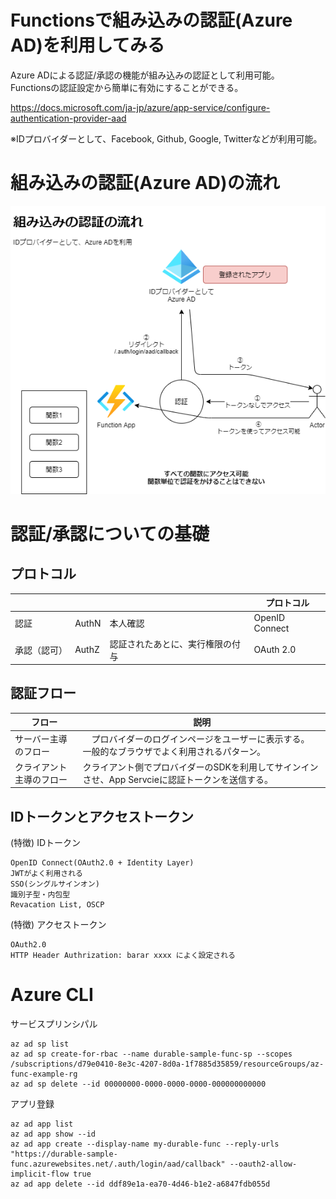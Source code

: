 # Functionsで組み込みの認証(Azure AD)を利用してみる

Azure ADによる認証/承認の機能が組み込みの認証として利用可能。  
Functionsの認証設定から簡単に有効にすることができる。

https://docs.microsoft.com/ja-jp/azure/app-service/configure-authentication-provider-aad

※IDプロバイダーとして、Facebook, Github, Google, Twitterなどが利用可能。

# 組み込みの認証(Azure AD)の流れ

![AADxFunctions](./AzureADxFunctions.png) 

# 認証/承認についての基礎

## プロトコル
|  |  | | プロトコル |
| --- | --- | --- | --- |
| 認証 | AuthN | 本人確認 | OpenID Connect |
| 承認（認可） | AuthZ | 認証されたあとに、実行権限の付与 | OAuth 2.0 |

## 認証フロー
| フロー | 説明 |
| --- | --- |
| サーバー主導のフロー |　プロバイダーのログインページをユーザーに表示する。 <br>一般的なブラウザでよく利用されるパターン。|
| クライアント主導のフロー | クライアント側でプロバイダーのSDKを利用してサインインさせ、App Servcieに認証トークンを送信する。<br> |　

## IDトークンとアクセストークン
(特徴) IDトークン
```
OpenID Connect(OAuth2.0 + Identity Layer)  
JWTがよく利用される  
SSO(シングルサインオン)
識別子型・内包型
Revacation List, OSCP
```

(特徴) アクセストークン
```
OAuth2.0  
HTTP Header Authrization: barar xxxx によく設定される
```


# Azure CLI
サービスプリンシパル
```
az ad sp list
az ad sp create-for-rbac --name durable-sample-func-sp --scopes /subscriptions/d79e0410-8e3c-4207-8d0a-1f7885d35859/resourceGroups/az-func-example-rg
az ad sp delete --id 00000000-0000-0000-0000-000000000000
```

アプリ登録
```
az ad app list
az ad app show --id
az ad app create --display-name my-durable-func --reply-urls "https://durable-sample-func.azurewebsites.net/.auth/login/aad/callback" --oauth2-allow-implicit-flow true 
az ad app delete --id ddf89e1a-ea70-4d46-b1e2-a6847fdb055d
```